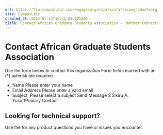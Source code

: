 ```yaml
---
url: https://fiu.campuslabs.com/engage/organization/africangraduateorg/contact
site: CampusLabs
crawled_at: 2025-05-14T16:45:01.605200
title: Contact African Graduate Students Association - Panther Connect
---
```


# Contact African Graduate Students Association
Use the form below to contact this organization
Form fields marked with an (*) asterisk are required.
* Name
Please enter your name
* Email Address
Please enter a valid email
* Subject
​
Please select a subject
Send Message
S
Sikiru A. YusuffPrimary Contact
## Looking for technical support?
Use the for any product questions you have or issues you encounter.
